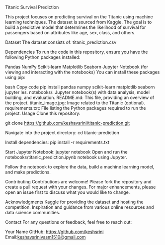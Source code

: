 Titanic Survival Prediction

This project focuses on predicting survival on the Titanic using machine learning techniques. The dataset is sourced from Kaggle. The goal is to build a predictive model that determines the likelihood of survival for passengers based on attributes like age, sex, class, and others.

Dataset
The dataset consists of:
titanic_prediction.csv

Dependencies
To run the code in this repository, ensure you have the following Python packages installed:

Pandas
NumPy
Scikit-learn
Matplotlib
Seaborn
Jupyter Notebook (for viewing and interacting with the notebooks)
You can install these packages using pip:

bash
Copy code
pip install pandas numpy scikit-learn matplotlib seaborn jupyter
les.
notebooks/: Jupyter notebook(s) with data analysis, model building, and evaluation.
README.md: This file, providing an overview of the project.
titanic_image.jpg: Image related to the Titanic (optional).
requirements.txt: File listing the Python packages required to run the project.
Usage
Clone this repository:

git clone https://github.com/keshavsrini/titanic-prediction.git

Navigate into the project directory:
cd titanic-prediction

Install dependencies:
pip install -r requirements.txt

Start Jupyter Notebook:
jupyter notebook
Open and run the notebooks/titanic_prediction.ipynb notebook using Jupyter.

Follow the notebook to explore the data, build a machine learning model, and make predictions.

Contributing
Contributions are welcome! Please fork the repository and create a pull request with your changes. For major enhancements, please open an issue first to discuss what you would like to change.


Acknowledgments
Kaggle for providing the dataset and hosting the competition.
Inspiration and guidance from various online resources and data science communities.

Contact
For any questions or feedback, feel free to reach out:

Your Name
GitHub: https://github.com/keshsrini
Email:keshavsrinivasm1510@gmail.com
